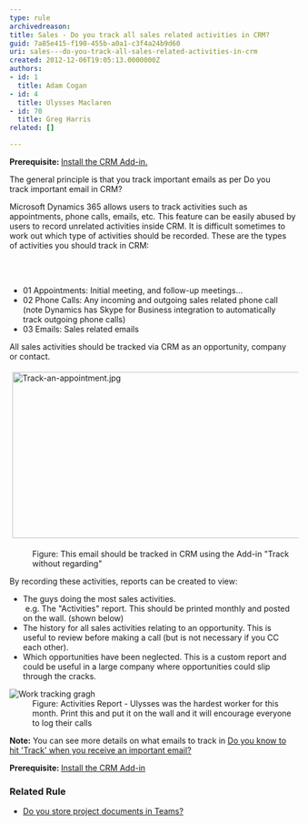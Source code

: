 ```yaml
---
type: rule
archivedreason: 
title: Sales - Do you track all sales related activities in CRM?
guid: 7a85e415-f190-455b-a0a1-c3f4a24b9d60
uri: sales---do-you-track-all-sales-related-activities-in-crm
created: 2012-12-06T19:05:13.0000000Z
authors:
- id: 1
  title: Adam Cogan
- id: 4
  title: Ulysses Maclaren
- id: 70
  title: Greg Harris
related: []

---
```



<p><strong>​​​Prerequisite&#58;&#160;</strong><a href="/_layouts/15/FIXUPREDIRECT.ASPX?WebId=3dfc0e07-e23a-4cbb-aac2-e778b71166a2&amp;TermSetId=07da3ddf-0924-4cd2-a6d4-a4809ae20160&amp;TermId=31d6b133-8ed2-4ef4-b0b8-33bfebd85d10">Install the CRM Add-in.</a><br></p><p>The general principle is that you track important emails as per&#160;Do you track&#160;important​&#160;email in CRM?​<br></p><p>Microsoft Dynamics 365&#160;allows users to track activities such as appointments, phone calls,&#160;emails, etc. This feature can be easily abused by users to record unrelated activities inside CRM. It is difficult sometimes to work out which type of activities should be recorded. These are the types of activities you should track in CRM&#58;<br></p>
<br><excerpt class='endintro'></excerpt><br>
<ul><li>01 Appointments&#58; Initial meeting, and follow-up meetings...</li><li>02 Phone Calls&#58; Any incoming and outgoing sales related phone call (note Dynamics&#160;has&#160;Skype for Business integration to automatically track outgoing phone calls)</li><li>03&#160;Emails&#58; Sales related emails</li></ul><p>All sales activities should be tracked via CRM as&#160;an opportunity, company or contact.<br></p><dl class="ssw15-rteElement-ImageArea"><img src="/PublishingImages/Track-an-appointment.jpg" alt="Track-an-appointment.jpg" style="margin&#58;5px;width&#58;750px;height&#58;292px;" /></dl><dl><dd class="ssw15-rteElement-FigureNormal">Figure&#58; This email should be tracked in CRM using the Add-in &quot;Track without regarding&quot;<br></dd></dl><p>By recording these activities, reports can be created to view&#58;<br></p><ul><li>The guys doing the most sales activities.<br>&#160;e.g. The &quot;Activities&quot; report. This should be printed monthly and posted on the wall. (shown below)</li><li><span style="background-color&#58;initial;">The history fo​r all sales activities relating to an opportunity. This is useful to review before making a call (but is not necessary if you CC each other).</span></li><li><span style="background-color&#58;initial;"></span><span style="background-color&#58;initial;">Which opportunities have been neglected. This is a custom report and could be useful in a large company where opportunities could slip through the cracks.</span></li></ul><dl class="image"><dt> <img src="/PublishingImages/TrackingGraph.jpg" alt="Work tracking gragh" /> </dt><dd> Figure&#58; Activities Report -&#160;Ulysses was the hardest worker for this month. Print this and put it on the wall and it will encourage everyone to log their calls </dd></dl><p><b>Note&#58;</b> You can see more details on what emails to track in&#160;<a href="/Pages/Hit-Track-in-CRM-when-you-receive-an-important-email.aspx">Do you know to hit 'Track' when you receive an important​&#160;email?​ </a></p><p><strong>Prerequisite&#58;&#160;</strong><a href="/_layouts/15/FIXUPREDIRECT.ASPX?WebId=3dfc0e07-e23a-4cbb-aac2-e778b71166a2&amp;TermSetId=07da3ddf-0924-4cd2-a6d4-a4809ae20160&amp;TermId=31d6b133-8ed2-4ef4-b0b8-33bfebd85d10">Install the&#160;CRM Add-in</a></p><h3 class="ssw15-rteElement-H3">Related Rule<br></h3><p></p><ul><li><a href="/_layouts/15/FIXUPREDIRECT.ASPX?WebId=3dfc0e07-e23a-4cbb-aac2-e778b71166a2&amp;TermSetId=07da3ddf-0924-4cd2-a6d4-a4809ae20160&amp;TermId=c34a016c-d126-4e10-859e-4a0bbd2f08a6">​Do you store project documents in Teams?</a>​<br></li></ul>



